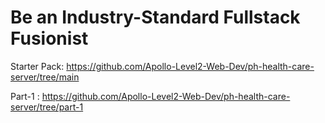 # Be an Industry-Standard Fullstack Fusionist

Starter Pack: https://github.com/Apollo-Level2-Web-Dev/ph-health-care-server/tree/main



Part-1 : https://github.com/Apollo-Level2-Web-Dev/ph-health-care-server/tree/part-1